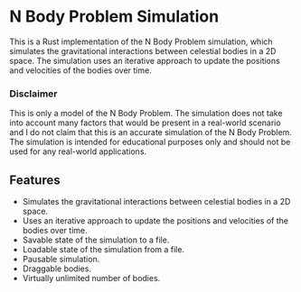 # N Body Problem Simulation
This is a Rust implementation of the N Body Problem simulation, which simulates the gravitational interactions between celestial bodies in a 2D space. The simulation uses an iterative approach to update the positions and velocities of the bodies over time. 
### Disclaimer
This is only a model of the N Body Problem. The simulation does not take into account many factors that would be present in a real-world scenario and I do not claim that this is an accurate simulation of the N Body Problem. The simulation is intended for educational purposes only and should not be used for any real-world applications.

## Features

- Simulates the gravitational interactions between celestial bodies in a 2D space.
- Uses an iterative approach to update the positions and velocities of the bodies over time.
- Savable state of the simulation to a file.
- Loadable state of the simulation from a file.
- Pausable simulation.
- Draggable bodies.
- Virtually unlimited number of bodies.